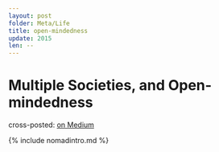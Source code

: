 ```yaml
---
layout: post
folder: Meta/Life
title: open-mindedness
update: 2015
len: --
---
```


# Multiple Societies, and Open-mindedness
<div class="essay-subtext">cross-posted: <a href="https://medium.com/@keerthiko">on Medium</a></div>

{% include nomadintro.md %}

